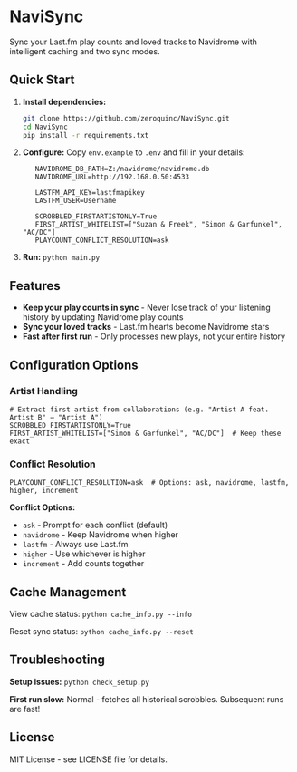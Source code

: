 # NaviSync

Sync your Last.fm play counts and loved tracks to Navidrome with intelligent caching and two sync modes.

## Quick Start

1. **Install dependencies:**
   ```bash
   git clone https://github.com/zeroquinc/NaviSync.git
   cd NaviSync
   pip install -r requirements.txt
   ```

2. **Configure:** Copy `env.example` to `.env` and fill in your details:
   ```env
      NAVIDROME_DB_PATH=Z:/navidrome/navidrome.db
      NAVIDROME_URL=http://192.168.0.50:4533

      LASTFM_API_KEY=lastfmapikey
      LASTFM_USER=Username

      SCROBBLED_FIRSTARTISTONLY=True
      FIRST_ARTIST_WHITELIST=["Suzan & Freek", "Simon & Garfunkel", "AC/DC"]
      PLAYCOUNT_CONFLICT_RESOLUTION=ask
   ```

3. **Run:** `python main.py`

## Features

- **Keep your play counts in sync** - Never lose track of your listening history by updating Navidrome play counts
- **Sync your loved tracks** - Last.fm hearts become Navidrome stars  
- **Fast after first run** - Only processes new plays, not your entire history

## Configuration Options

### Artist Handling
```env
# Extract first artist from collaborations (e.g. "Artist A feat. Artist B" → "Artist A")
SCROBBLED_FIRSTARTISTONLY=True
FIRST_ARTIST_WHITELIST=["Simon & Garfunkel", "AC/DC"]  # Keep these exact
```

### Conflict Resolution

```env
PLAYCOUNT_CONFLICT_RESOLUTION=ask  # Options: ask, navidrome, lastfm, higher, increment
```

**Conflict Options:**
- `ask` - Prompt for each conflict (default)
- `navidrome` - Keep Navidrome when higher
- `lastfm` - Always use Last.fm
- `higher` - Use whichever is higher
- `increment` - Add counts together

## Cache Management

View cache status: `python cache_info.py --info`

Reset sync status: `python cache_info.py --reset`

## Troubleshooting

**Setup issues:** `python check_setup.py`

**First run slow:** Normal - fetches all historical scrobbles. Subsequent runs are fast!

## License

MIT License - see LICENSE file for details.
